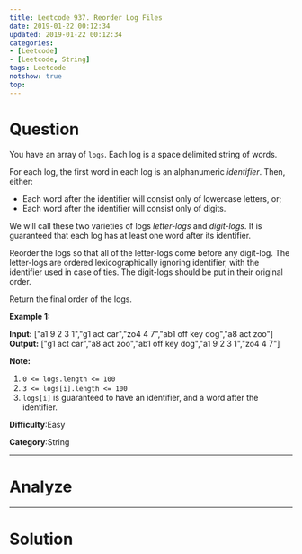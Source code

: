 ```yaml
---
title: Leetcode 937. Reorder Log Files
date: 2019-01-22 00:12:34
updated: 2019-01-22 00:12:34
categories: 
- [Leetcode]
- [Leetcode, String]
tags: Leetcode
notshow: true
top:
---
```


# Question

You have an array of  `logs`. Each log is a space delimited string of words.

For each log, the first word in each log is an alphanumeric  _identifier_. Then, either:

- Each word after the identifier will consist only of lowercase letters, or;
- Each word after the identifier will consist only of digits.

We will call these two varieties of logs  _letter-logs_  and  _digit-logs_. It is guaranteed that each log has at least one word after its identifier.

Reorder the logs so that all of the letter-logs come before any digit-log. The letter-logs are ordered lexicographically ignoring identifier, with the identifier used in case of ties. The digit-logs should be put in their original order.

Return the final order of the logs.

**Example 1:**

**Input:** ["a1 9 2 3 1","g1 act car","zo4 4 7","ab1 off key dog","a8 act zoo"]
**Output:** ["g1 act car","a8 act zoo","ab1 off key dog","a1 9 2 3 1","zo4 4 7"]

**Note:**

1. `0 <= logs.length <= 100`
2. `3 <= logs[i].length <= 100`
3. `logs[i]`  is guaranteed to have an identifier, and a word after the identifier.

**Difficulty**:Easy

**Category**:String

<!-- more -->

------------

# Analyze

------------

# Solution

```cpp

```


